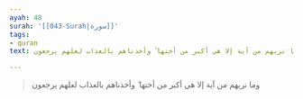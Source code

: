 ```yaml
---
ayah: 48
surah: '[[043-Surah|سورة]]'
tags:
- quran
text: وما نريهم من آية إلا هي أكبر من أختها ۖ وأخذناهم بالعذاب لعلهم يرجعون

---
```

> وما نريهم من آية إلا هي أكبر من أختها ۖ وأخذناهم بالعذاب لعلهم يرجعون
